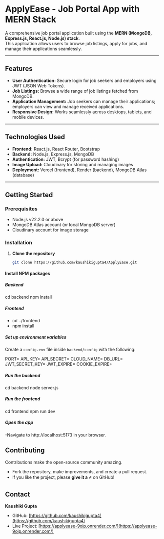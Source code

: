 # ApplyEase - Job Portal App with MERN Stack
A comprehensive job portal application built using the **MERN (MongoDB, Express.js, React.js, Node.js) stack**.  
This application allows users to browse job listings, apply for jobs, and manage their applications seamlessly.

---

## Features
- **User Authentication:** Secure login for job seekers and employers using JWT (JSON Web Tokens).  
- **Job Listings:** Browse a wide range of job listings fetched from MongoDB.  
- **Application Management:** Job seekers can manage their applications; employers can view and manage received applications.  
- **Responsive Design:** Works seamlessly across desktops, tablets, and mobile devices.

---

## Technologies Used
- **Frontend:** React.js, React Router, Bootstrap  
- **Backend:** Node.js, Express.js, MongoDB  
- **Authentication:** JWT, Bcrypt (for password hashing)  
- **Image Upload:** Cloudinary for storing and managing images  
- **Deployment:** Vercel (frontend), Render (backend), MongoDB Atlas (database)

---

## Getting Started

### Prerequisites
- Node.js v22.2.0 or above  
- MongoDB Atlas account (or local MongoDB server)  
- Cloudinary account for image storage  

### Installation
1. **Clone the repository**
   ```bash
   git clone https://github.com/kaushikigupta4/ApplyEase.git
   
#### Install NPM packages
##### Backend
 cd backend
 npm install

##### Frontend
- cd ../frontend
- npm install

##### Set up environment variables
Create a `config.env` file inside `backend/config` with the following:


PORT=
API_KEY=
API_SECRET=
CLOUD_NAME=
DB_URL=
JWT_SECRET_KEY=
JWT_EXPIRE=
COOKIE_EXPIRE+

##### Run the backend
cd backend
node server.js

##### Run the frontend
cd frontend
npm run dev

##### Open the app
-Navigate to http://localhost:5173
 in your browser.

## Contributing
Contributions make the open-source community amazing.  

- Fork the repository, make improvements, and create a pull request.  
- If you like the project, please **give it a ⭐** on GitHub!  

## Contact
**Kaushiki Gupta**  

- GitHub: [https://github.com/kaushikigupta4](https://github.com/kaushikigupta4)  
- Live Project: [https://applyease-9oip.onrender.com/](https://applyease-9oip.onrender.com/)


